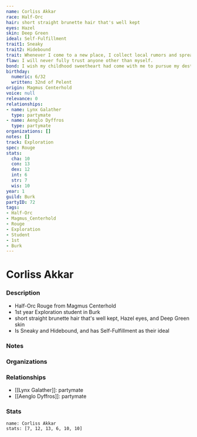 ```yaml
---
name: Corliss Akkar
race: Half-Orc
hair: short straight brunette hair that's well kept
eyes: Hazel
skin: Deep Green
ideal: Self-Fulfillment
trait1: Sneaky
trait2: Hidebound
trait: Whenever I come to a new place, I collect local rumors and spread gossip.
flaw: I will never fully trust anyone other than myself.
bond: I wish my childhood sweetheart had come with me to pursue my destiny.
birthday:
  numeric: 6/32
  written: 32nd of Pelent
origin: Magmus Centerhold
voice: null
relevance: 0
relationships:
- name: Lynx Galather
  type: partymate
- name: Aenglo Dyffros
  type: partymate
organizations: []
notes: []
track: Exploration
spec: Rouge
stats:
  cha: 10
  con: 13
  dex: 12
  int: 6
  str: 7
  wis: 10
year: 1
guild: Burk
partyID: 72
tags:
- Half-Orc
- Magmus_Centerhold
- Rouge
- Exploration
- Student
- 1st
- Burk
---
```

# Corliss Akkar
### Description
- Half-Orc Rouge from Magmus Centerhold
- 1st year Exploration student in Burk
- short straight brunette hair that's well kept, Hazel eyes, and Deep Green skin
- Is Sneaky and Hidebound, and has Self-Fulfillment as their ideal

### Notes

### Organizations

### Relationships
- [[Lynx Galather]]: partymate
- [[Aenglo Dyffros]]: partymate

### Stats
```statblock
name: Corliss Akkar
stats: [7, 12, 13, 6, 10, 10]
```